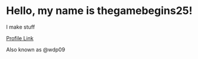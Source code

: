 # Hello, my name is thegamebegins25!

I make stuff

[Profile Link](https://github.com/thegamebegins25)

Also known as @wdp09

